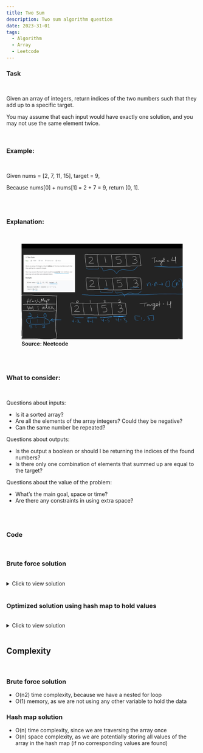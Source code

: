 ```yaml
---
title: Two Sum
description: Two sum algorithm question
date: 2023-31-01
tags:
  - Algorithm
  - Array
  - Leetcode
---
```


### Task

<br />

Given an array of integers, return indices of the two numbers such that they add up to a specific target.

You may assume that each input would have exactly one solution, and you may not use the same element twice.

<br />

### Example:

<br />

Given nums = [2, 7, 11, 15], target = 9,

Because nums[0] + nums[1] = 2 + 7 = 9,
return [0, 1].

<br />
<br />

### Explanation:

<br />

<figure>
<img class="blogPostImage" src="../assets/images/twoSum.png">
<figcaption><b>Source: Neetcode</b></figcaption>
</figure>

<br />
<br />

### What to consider:

<br />

Questions about inputs:

- Is it a sorted array?
- Are all the elements of the array integers? Could they be negative?
- Can the same number be repeated?

Questions about outputs:

- Is the output a boolean or should I be returning the indices of the found numbers?
- Is there only one combination of elements that summed up are equal to the target?

Questions about the value of the problem:

- What’s the main goal, space or time?
- Are there any constraints in using extra space?

<br />
<br />

### Code

<br />

### Brute force solution

<br />

<details>
  <summary>Click to view solution</summary>

```js
var twoSum = function (nums, target) {
  for (let i = 0; i < nums.length; i++) {
    for (let j = i + 1; j < nums.length; j++) {
      if (target === nums[i] + nums[j]) {
        return [i, j];
      }
    }
  }
};

twoSum([2, 7, 11, 15], 9);
```

</details>

<br />

### Optimized solution using hash map to hold values

<br />

<details>
  <summary>Click to view solution</summary>

```js
var twoSum = function (nums, target) {
  // the purpose of the object is to store the numbers we have seen and the indexes they appear at
  const seenNums = {};
  for (let i = 0; i < nums.length; i++) {
    let n = nums[i];
    // amount needed to add to the current number to get to the target
    // if the number has already been added to the object,
    //return its index (saved in the object) and the current index
    if (seenNums[target - n] !== undefined) {
      return [seenNums[target - n], i];
    }
    // if the number has not been seen yet, add it to the object
    seenNums[n] = i;
  }
  return [];
};

twoSum([2, 7, 11, 15], 9);
```

</details>

<br />

## Complexity

<br />

### Brute force solution

- O(n2) time complexity, because we have a nested for loop
- O(1) memory, as we are not using any other variable to hold the data

### Hash map solution

- O(n) time complexity, since we are traversing the array once
- O(n) space complexity, as we are potentially storing all values of the array in the hash map (if no corresponding values are found)

